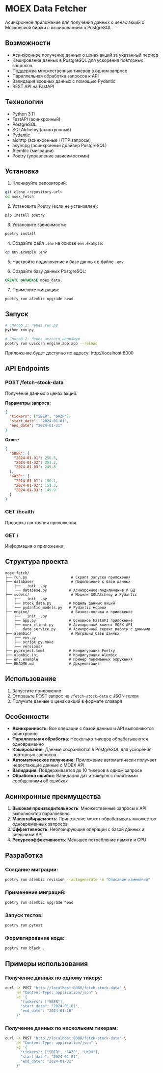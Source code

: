 # MOEX Data Fetcher

Асинхронное приложение для получения данных о ценах акций с Московской биржи с кэшированием в PostgreSQL.

## Возможности

- Асинхронное получение данных о ценах акций за указанный период
- Кэширование данных в PostgreSQL для ускорения повторных запросов
- Поддержка множественных тикеров в одном запросе
- Параллельная обработка запросов к API
- Валидация входных данных с помощью Pydantic
- REST API на FastAPI

## Технологии

- Python 3.11
- FastAPI (асинхронный)
- PostgreSQL
- SQLAlchemy (асинхронный)
- Pydantic
- aiohttp (асинхронные HTTP запросы)
- asyncpg (асинхронный драйвер PostgreSQL)
- Alembic (миграции)
- Poetry (управление зависимостями)

## Установка

1. Клонируйте репозиторий:
```bash
git clone <repository-url>
cd moex_fetch
```

2. Установите Poetry (если не установлен):
```bash
pip install poetry
```

3. Установите зависимости:
```bash
poetry install
```

4. Создайте файл `.env` на основе `env.example`:
```bash
cp env.example .env
```

5. Настройте подключение к базе данных в файле `.env`

6. Создайте базу данных PostgreSQL:
```sql
CREATE DATABASE moex_data;
```

7. Примените миграции:
```bash
poetry run alembic upgrade head
```

## Запуск

```bash
# Способ 1: Через run.py
python run.py

# Способ 2: Через uvicorn напрямую
poetry run uvicorn engine.app:app --reload
```

Приложение будет доступно по адресу: http://localhost:8000

## API Endpoints

### POST /fetch-stock-data

Получение данных о ценах акций.

**Параметры запроса:**
```json
{
  "tickers": ["SBER", "GAZP"],
  "start_date": "2024-01-01",
  "end_date": "2024-01-31"
}
```

**Ответ:**
```json
{
  "SBER": {
    "2024-01-01": 250.5,
    "2024-01-02": 251.2,
    "2024-01-03": 249.8
  },
  "GAZP": {
    "2024-01-01": 150.1,
    "2024-01-02": 151.3,
    "2024-01-03": 149.9
  }
}
```

### GET /health

Проверка состояния приложения.

### GET /

Информация о приложении.

## Структура проекта

```
moex_fetch/
├── run.py                    # Скрипт запуска приложения
├── database/                 # Подключение к базе данных
│   ├── __init__.py
│   └── database.py          # Асинхронное подключение к БД
├── models/                   # Модели SQLAlchemy и Pydantic
│   ├── __init__.py
│   ├── stock_data.py        # Модель данных акций
│   └── pydantic_models.py   # Pydantic модели
├── engine/                   # Бизнес-логика и приложение
│   ├── __init__.py
│   ├── app.py               # Основное FastAPI приложение
│   ├── moex_client.py       # Асинхронный клиент MOEX API
│   └── data_service.py      # Асинхронный сервис работы с данными
├── alembic/                  # Миграции базы данных
│   ├── env.py
│   ├── script.py.mako
│   └── versions/
├── pyproject.toml           # Конфигурация Poetry
├── alembic.ini              # Конфигурация Alembic
├── env.example              # Пример переменных окружения
└── README.md                # Документация
```

## Использование

1. Запустите приложение
2. Отправьте POST запрос на `/fetch-stock-data` с JSON телом
3. Получите данные о ценах акций в формате словаря

## Особенности

- **Асинхронность**: Все операции с базой данных и API выполняются асинхронно
- **Параллельная обработка**: Несколько тикеров обрабатываются одновременно
- **Кэширование**: Данные сохраняются в PostgreSQL для ускорения повторных запросов
- **Автоматическое получение**: Приложение автоматически получает недостающие данные с MOEX API
- **Валидация**: Поддерживается до 10 тикеров в одном запросе
- **Обработка ошибок**: Валидация дат и тикеров с понятными сообщениями об ошибках

## Асинхронные преимущества

1. **Высокая производительность**: Множественные запросы к API выполняются параллельно
2. **Масштабируемость**: Приложение может обрабатывать множество одновременных запросов
3. **Эффективность**: Неблокирующие операции с базой данных и внешними API
4. **Ресурсоэффективность**: Меньшее потребление памяти и CPU

## Разработка

### Создание миграции:
```bash
poetry run alembic revision --autogenerate -m "Описание изменений"
```

### Применение миграций:
```bash
poetry run alembic upgrade head
```

### Запуск тестов:
```bash
poetry run pytest
```

### Форматирование кода:
```bash
poetry run black .
```

## Примеры использования

### Получение данных по одному тикеру:
```bash
curl -X POST "http://localhost:8000/fetch-stock-data" \
     -H "Content-Type: application/json" \
     -d '{
       "tickers": ["SBER"],
       "start_date": "2024-01-01",
       "end_date": "2024-01-10"
     }'
```

### Получение данных по нескольким тикерам:
```bash
curl -X POST "http://localhost:8000/fetch-stock-data" \
     -H "Content-Type: application/json" \
     -d '{
       "tickers": ["SBER", "GAZP", "LKOH"],
       "start_date": "2024-01-01",
       "end_date": "2024-01-31"
     }'
``` 